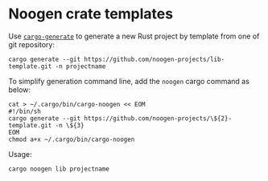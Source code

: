 # Noogen crate templates

Use [`cargo-generate`](https://github.com/ashleygwilliams/cargo-generate) to generate a new Rust project by template from one of git repository:

```
cargo generate --git https://github.com/noogen-projects/lib-template.git -n projectname
```

To simplify generation command line, add the `noogen` cargo command as below:

```
cat > ~/.cargo/bin/cargo-noogen << EOM
#!/bin/sh
cargo generate --git https://github.com/noogen-projects/\${2}-template.git -n \${3}
EOM
chmod a+x ~/.cargo/bin/cargo-noogen
```

Usage:

```
cargo noogen lib projectname
```
